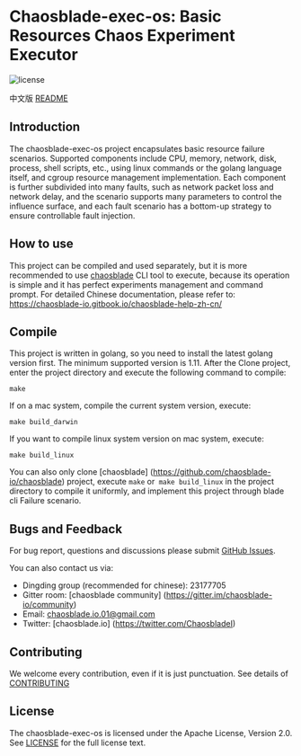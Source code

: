 # Chaosblade-exec-os: Basic Resources Chaos Experiment Executor
![license](https://img.shields.io/github/license/chaosblade-io/chaosblade.svg)

中文版 [README](README_CN.md)

## Introduction
The chaosblade-exec-os project encapsulates basic resource failure scenarios. Supported components include CPU, memory, network, disk, process, shell scripts, etc., using linux commands or the golang language itself, and cgroup resource management implementation. Each component is further subdivided into many faults, such as network packet loss and network delay, and the scenario supports many parameters to control the influence surface, and each fault scenario has a bottom-up strategy to ensure controllable fault injection.

## How to use
This project can be compiled and used separately, but it is more recommended to use [chaosblade](https://github.com/chaosblade-io/chaosblade) CLI tool to execute, because its operation is simple and it has perfect experiments management and command prompt. For detailed Chinese documentation, please refer to: https://chaosblade-io.gitbook.io/chaosblade-help-zh-cn/

## Compile
This project is written in golang, so you need to install the latest golang version first. The minimum supported version is 1.11. After the Clone project, enter the project directory and execute the following command to compile:
```shell script
make
```
If on a mac system, compile the current system version, execute:
```shell script
make build_darwin
```
If you want to compile linux system version on mac system, execute:
```shell script
make build_linux
```
You can also only clone [chaosblade] (https://github.com/chaosblade-io/chaosblade) project, execute `make` or` make build_linux` in the project directory to compile it uniformly, and implement this project through blade cli Failure scenario.

## Bugs and Feedback
For bug report, questions and discussions please submit [GitHub Issues](https://github.com/chaosblade-io/chaosblade/issues). 

You can also contact us via:
* Dingding group (recommended for chinese): 23177705
* Gitter room: [chaosblade community] (https://gitter.im/chaosblade-io/community)
* Email: chaosblade.io.01@gmail.com
* Twitter: [chaosblade.io] (https://twitter.com/ChaosbladeI)

## Contributing
We welcome every contribution, even if it is just punctuation. See details of [CONTRIBUTING](CONTRIBUTING.md)

## License
The chaosblade-exec-os is licensed under the Apache License, Version 2.0. See [LICENSE](LICENSE) for the full license text.
